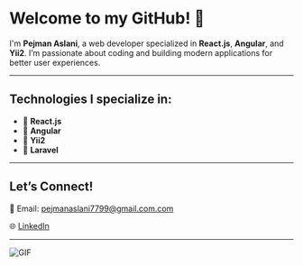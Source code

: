 # Welcome to my GitHub! 👋

I'm **Pejman Aslani**, a web developer specialized in **React.js**, **Angular**, and **Yii2**. I’m passionate about coding and building modern applications for better user experiences.

---

## Technologies I specialize in:

- 🔹 **React.js**
- 🔹 **Angular**
- 🔹 **Yii2**
- 🔹 **Laravel**
---



## Let’s Connect!


📧 Email: pejmanaslani7799@gmail.com.com

🌐 [LinkedIn](https://www.linkedin.com/in/pejman-aslani-53a641286)

---

![GIF](https://media0.giphy.com/media/v1.Y2lkPTc5MGI3NjExaTJvbTFzZXM4MXBiYTF1NTllazFiNjI4NnNiaWFpbGM2cTlneGhnaCZlcD12MV9pbnRlcm5hbF9naWZfYnlfaWQmY3Q9Zw/uzOSCSVYB4Vz2oO77M/giphy.gif)
